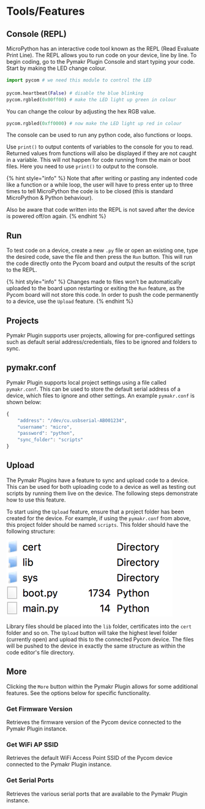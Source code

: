 # Tools/Features

## Console \(REPL\)

MicroPython has an interactive code tool known as the REPL \(Read Evaluate Print Line\). The REPL allows you to run code on your device, line by line. To begin coding, go to the Pymakr Plugin Console and start typing your code. Start by making the LED change colour.

```python
import pycom # we need this module to control the LED

pycom.heartbeat(False) # disable the blue blinking
pycom.rgbled(0x00ff00) # make the LED light up green in colour
```

You can change the colour by adjusting the hex RGB value.

```python
pycom.rgbled(0xff0000) # now make the LED light up red in colour
```

The console can be used to run any python code, also functions or loops.

Use `print()` to output contents of variables to the console for you to read. Returned values from functions will also be displayed if they are not caught in a variable. This will not happen for code running from the main or boot files. Here you need to use `print()` to output to the console.

{% hint style="info" %}
Note that after writing or pasting any indented code like a function or a while loop, the user will have to press enter up to three times to tell MicroPython the code is to be closed \(this is standard MicroPython & Python behaviour\).

Also be aware that code written into the REPL is not saved after the device is powered off/on again.
{% endhint %}

## Run

To test code on a device, create a new `.py` file or open an existing one, type the desired code, save the file and then press the `Run` button. This will run the code directly onto the Pycom board and output the results of the script to the REPL.

{% hint style="info" %}
Changes made to files won’t be automatically uploaded to the board upon restarting or exiting the `Run` feature, as the Pycom board will not store this code. In order to push the code permanently to a device, use the `Upload` feature.
{% endhint %}

## Projects

Pymakr Plugin supports user projects, allowing for pre-configured settings such as default serial address/credentials, files to be ignored and folders to sync.

## pymakr.conf

Pymakr Plugin supports local project settings using a file called `pymakr.conf`. This can be used to store the default serial address of a device, which files to ignore and other settings. An example `pymakr.conf` is shown below:

```javascript
{
    "address": "/dev/cu.usbserial-AB001234",
    "username": "micro",
    "password": "python",
    "sync_folder": "scripts"
}
```

## Upload

The Pymakr Plugins have a feature to sync and upload code to a device. This can be used for both uploading code to a device as well as testing out scripts by running them live on the device. The following steps demonstrate how to use this feature.

To start using the `Upload` feature, ensure that a project folder has been created for the device. For example, if using the `pymakr.conf` from above, this project folder should be named `scripts`. This folder should have the following structure:

![](../.gitbook/assets/mp-filestructure.png)

Library files should be placed into the `lib` folder, certificates into the `cert` folder and so on. The `Upload` button will take the highest level folder \(currently open\) and upload this to the connected Pycom device. The files will be pushed to the device in exactly the same structure as within the code editor's file directory.

## More

Clicking the `More` button within the Pymakr Plugin allows for some additional features. See the options below for specific functionality.

### Get Firmware Version

Retrieves the firmware version of the Pycom device connected to the Pymakr Plugin instance.

### Get WiFi AP SSID

Retrieves the default WiFi Access Point SSID of the Pycom device connected to the Pymakr Plugin instance.

### Get Serial Ports

Retrieves the various serial ports that are available to the Pymakr Plugin instance.

